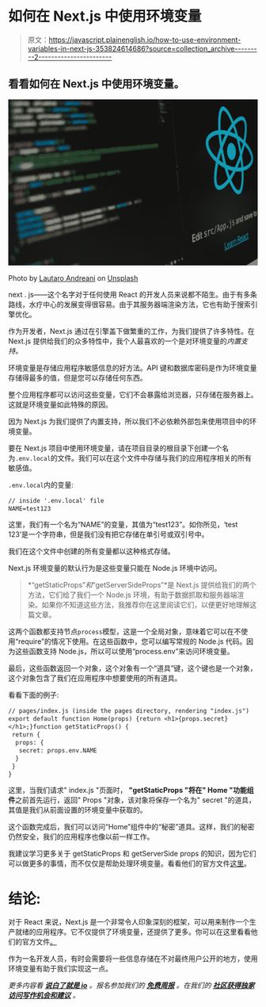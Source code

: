 # 如何在 Next.js 中使用环境变量

> 原文：<https://javascript.plainenglish.io/how-to-use-environment-variables-in-next-js-353824614686?source=collection_archive---------2----------------------->

## 看看如何在 Next.js 中使用环境变量。

![](img/9e8a22d27ca1885731aad5aa1ec8abae.png)

Photo by [Lautaro Andreani](https://unsplash.com/@lautaroandreani?utm_source=medium&utm_medium=referral) on [Unsplash](https://unsplash.com?utm_source=medium&utm_medium=referral)

next . js——这个名字对于任何使用 React 的开发人员来说都不陌生。由于有多条路线，水疗中心的发展变得很容易。由于其服务器端渲染方法，它也有助于搜索引擎优化。

作为开发者，Next.js 通过在引擎盖下做繁重的工作，为我们提供了许多特性。在 Next.js 提供给我们的众多特性中，我个人最喜欢的一个是对环境变量的*内置支持。*

环境变量是存储应用程序敏感信息的好方法。API 键和数据库密码是作为环境变量存储得最多的值，但是您可以存储任何东西。

整个应用程序都可以访问这些变量，它们不会暴露给浏览器，只存储在服务器上。这就是环境变量如此特殊的原因。

因为 Next.js 为我们提供了内置支持，所以我们不必依赖外部包来使用项目中的环境变量。

要在 Next.js 项目中使用环境变量，请在项目目录的根目录下创建一个名为`.env.local`的文件。我们可以在这个文件中存储与我们的应用程序相关的所有敏感值。

`.env.local`内的变量:

```
// inside '.env.local' file
NAME=test123
```

这里，我们有一个名为“NAME”的变量，其值为“test123”。如你所见，‘test 123’是一个字符串，但是我们没有把它存储在单引号或双引号中。

我们在这个文件中创建的所有变量都以这种格式存储。

Next.js 环境变量的默认行为是这些变量只能在 Node.js 环境中访问。

> *“getStaticProps”*和*“getServerSideProps”*是 Next.js 提供给我们的两个方法，它们给了我们一个 Node.js 环境，有助于数据抓取和服务器端渲染。如果你不知道这些方法，我推荐你在这里阅读它们，以便更好地理解这篇文章。

这两个函数都支持节点`process`模型，这是一个全局对象，意味着它可以在不使用“require”的情况下使用。在这些函数中，您可以编写常规的 Node.js 代码。因为这些函数支持 Node.js，所以可以使用“process.env”来访问环境变量。

最后，这些函数返回一个对象，这个对象有一个“道具”键，这个键也是一个对象，这个对象包含了我们在应用程序中想要使用的所有道具。

看看下面的例子:

```
// pages/index.js (inside the pages directory, rendering "index.js")
export default function Home(props) {return <h1>{props.secret}</h1>;}function getStaticProps() {
 return {
  props: {
   secret: props.env.NAME
  }
 }
}
```

这里，当我们请求" index.js "页面时， **"getStaticProps "将在" Home "功能组件**之前首先运行，返回" Props "对象，该对象将保存一个名为" secret "的道具，其值是我们从前面设置的环境变量中获取的。

这个函数完成后，我们可以访问“Home”组件中的“秘密”道具。这样，我们的秘密仍然安全，我们的应用程序也像以前一样工作。

我建议学习更多关于 getStaticProps 和 getServerSide props 的知识，因为它们可以做更多的事情，而不仅仅是帮助处理环境变量。看看他们的官方文件[这里](https://nextjs.org/docs/basic-features/data-fetching/get-static-props)。

# 结论:

对于 React 来说，Next.js 是一个非常令人印象深刻的框架，可以用来制作一个生产就绪的应用程序。它不仅提供了环境变量，还提供了更多。你可以在这里看看他们的官方文件[。](https://nextjs.org/)

作为一名开发人员，有时会需要将一些信息存储在不对最终用户公开的地方，使用环境变量有助于我们实现这一点。

*更多内容看* [***说白了就是 io***](http://plainenglish.io/) *。报名参加我们的* [***免费周报***](http://newsletter.plainenglish.io/) *。在我们的* [***社区获得独家访问写作机会和建议***](https://discord.gg/GtDtUAvyhW) *。*